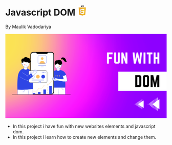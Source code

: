# Javascript DOM ![](./readme-images/javascript-logo.png)

By Maulik Vadodariya

![Fun With DOM](./readme-images/thumbnail.png)

- In this project i have fun with new websites elements and javascript dom.
- In this project i learn how to create new elements and change them.
